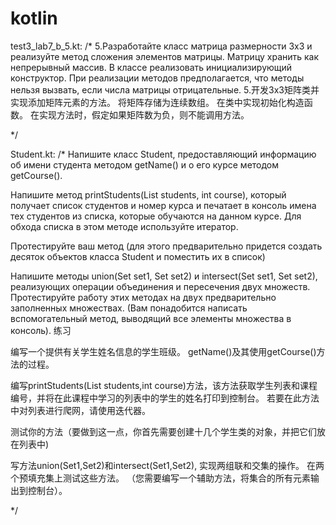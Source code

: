 # kotlin


test3_lab7_b_5.kt:
/*
5.Разработайте класс матрица размерности 3x3 и реализуйте метод сложения элементов матрицы.
Матрицу хранить как непрерывный массив.
В классе реализовать инициализирующий конструктор.
При реализации методов предполагается, что методы нельзя вызвать, если числа матрицы отрицательные.
5.开发3x3矩阵类并实现添加矩阵元素的方法。
将矩阵存储为连续数组。
在类中实现初始化构造函数。
在实现方法时，假定如果矩阵数为负，则不能调用方法。

 */
 
 Student.kt:
 /*
Напишите класс Student, предоставляющий информацию об имени студента методом
getName() и о его курсе методом getCourse().

Напишите метод printStudents(List students, int course), который получает список студентов и номер курса и печатает в консоль имена тех студентов из списка, которые обучаются на данном курсе. Для обхода списка в этом методе используйте итератор.

Протестируйте ваш метод (для этого предварительно придется создать десяток объектов класса Student и поместить их в список)

Напишите методы union(Set set1, Set set2) и intersect(Set set1, Set set2),
реализующих операции объединения и пересечения двух множеств. Протестируйте работу этих методах на двух предварительно заполненных множествах. (Вам понадобится написать вспомогательный метод, выводящий все элементы множества в консоль).
练习

编写一个提供有关学生姓名信息的学生班级。
getName()及其使用getCourse()方法的过程。

编写printStudents(List students,int course)方法，该方法获取学生列表和课程编号，并将在此课程中学习的列表中的学生的姓名打印到控制台。
若要在此方法中对列表进行爬网，请使用迭代器。

测试你的方法（要做到这一点，你首先需要创建十几个学生类的对象，并把它们放在列表中)

写方法union(Set1,Set2)和intersect(Set1,Set2),
实现两组联和交集的操作。 在两个预填充集上测试这些方法。 （您需要编写一个辅助方法，将集合的所有元素输出到控制台）。

 */
